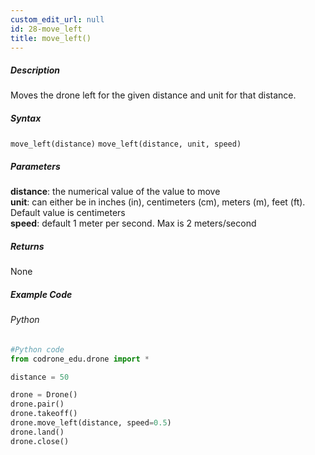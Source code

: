 ```yaml
---
custom_edit_url: null
id: 28-move_left
title: move_left()
---
```


##### Description

Moves the drone left for the given distance and unit for that distance.

##### Syntax
```move_left(distance)```
```move_left(distance, unit, speed)```

##### Parameters

**distance**: the numerical value of the value to move <br /> 
**unit**: can either be in inches (in), centimeters (cm), meters (m), feet (ft). Default value is centimeters <br /> 
**speed**: default 1 meter per second. Max is 2 meters/second <br /> 

##### Returns

None

##### Example Code
###### Python
```python
#Python code
from codrone_edu.drone import *

distance = 50

drone = Drone()
drone.pair()
drone.takeoff()
drone.move_left(distance, speed=0.5)
drone.land()
drone.close()
```